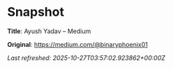 # Snapshot

**Title**: Ayush Yadav – Medium

**Original**: <https://medium.com/@binaryphoenix01>

_Last refreshed: 2025-10-27T03:57:02.923862+00:00Z_
